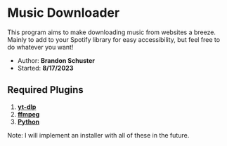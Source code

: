 #  Music Downloader
This program aims to make downloading music from websites a breeze. Mainly to add to your Spotify library for easy accessibility, but feel free to do whatever you want!

 - Author: **Brandon Schuster**
 - Started: **8/17/2023**

## Required Plugins

 1. **[yt-dlp](https://github.com/yt-dlp/yt-dlp)**
 2. **[ffmpeg](https://ffmpeg.org/download.html)**
 3. **[Python](https://www.python.org/downloads/)**

Note: I will implement an installer with all of these in the future.
